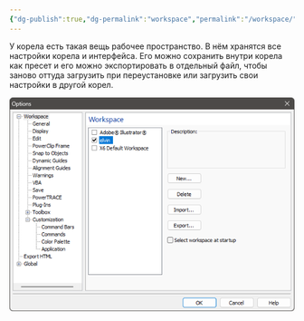 ```yaml
---
{"dg-publish":true,"dg-permalink":"workspace","permalink":"/workspace/","created":"2024-08-07T13:59:55.621+07:00","updated":"2024-08-07T19:27:27.104+07:00"}
---
```


У корела есть такая вещь рабочее пространство. В нём хранятся все настройки корела и интерфейса. Его можно сохранить внутри корела как пресет и его можно экспортировать в отдельный файл, чтобы заново оттуда загрузить при переустановке или загрузить свои настройки в другой корел.

![workspaces-1.png](/img/user/assets/workspaces-1.png)